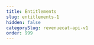 ```yaml
---
title: Entitlements
slug: entitlements-1
hidden: false
categorySlug: revenuecat-api-v1
order: 999
---
```

